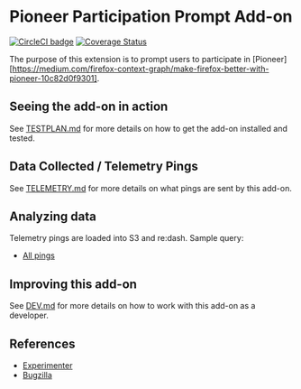 # Pioneer Participation Prompt Add-on

[![CircleCI badge](https://img.shields.io/circleci/project/github/mozilla/pioneer-participation-prompt/master.svg?label=CircleCI)](https://circleci.com/gh/mozilla/pioneer-participation-prompt/)
[![Coverage Status](https://coveralls.io/repos/github/mozilla/pioneer-participation-prompt/badge.svg)](https://coveralls.io/github/mozilla/pioneer-participation-prompt)

The purpose of this extension is to prompt users to participate in [Pioneer][https://medium.com/firefox-context-graph/make-firefox-better-with-pioneer-10c82d0f9301].

## Seeing the add-on in action

See [TESTPLAN.md](./docs/TESTPLAN.md) for more details on how to get the add-on installed and tested.

## Data Collected / Telemetry Pings

See [TELEMETRY.md](./docs/TELEMETRY.md) for more details on what pings are sent by this add-on.

## Analyzing data

Telemetry pings are loaded into S3 and re:dash. Sample query:

* [All pings](https://sql.telemetry.mozilla.org/queries/{#your-id}/source#table)

## Improving this add-on

See [DEV.md](./docs/DEV.md) for more details on how to work with this add-on as a developer.

## References

* [Experimenter](https://experimenter.services.mozilla.com/experiments/TODO/)
* [Bugzilla](https://bugzilla.mozilla.org/show_bug.cgi?id=TODO)
